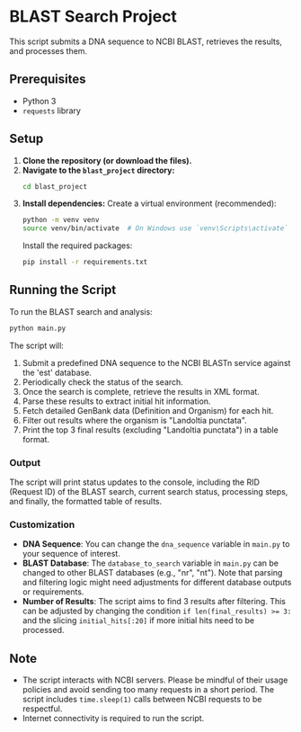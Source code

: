 # BLAST Search Project

This script submits a DNA sequence to NCBI BLAST, retrieves the results, and processes them.

## Prerequisites

- Python 3
- `requests` library

## Setup

1.  **Clone the repository (or download the files).**
2.  **Navigate to the `blast_project` directory:**
    ```bash
    cd blast_project
    ```
3.  **Install dependencies:**
    Create a virtual environment (recommended):
    ```bash
    python -m venv venv
    source venv/bin/activate  # On Windows use `venv\Scripts\activate`
    ```
    Install the required packages:
    ```bash
    pip install -r requirements.txt
    ```

## Running the Script

To run the BLAST search and analysis:

```bash
python main.py
```

The script will:
1. Submit a predefined DNA sequence to the NCBI BLASTn service against the 'est' database.
2. Periodically check the status of the search.
3. Once the search is complete, retrieve the results in XML format.
4. Parse these results to extract initial hit information.
5. Fetch detailed GenBank data (Definition and Organism) for each hit.
6. Filter out results where the organism is "Landoltia punctata".
7. Print the top 3 final results (excluding "Landoltia punctata") in a table format.

### Output
The script will print status updates to the console, including the RID (Request ID) of the BLAST search, current search status, processing steps, and finally, the formatted table of results.

### Customization
- **DNA Sequence**: You can change the `dna_sequence` variable in `main.py` to your sequence of interest.
- **BLAST Database**: The `database_to_search` variable in `main.py` can be changed to other BLAST databases (e.g., "nr", "nt"). Note that parsing and filtering logic might need adjustments for different database outputs or requirements.
- **Number of Results**: The script aims to find 3 results after filtering. This can be adjusted by changing the condition `if len(final_results) >= 3:` and the slicing `initial_hits[:20]` if more initial hits need to be processed.

## Note
- The script interacts with NCBI servers. Please be mindful of their usage policies and avoid sending too many requests in a short period. The script includes `time.sleep(1)` calls between NCBI requests to be respectful.
- Internet connectivity is required to run the script.
